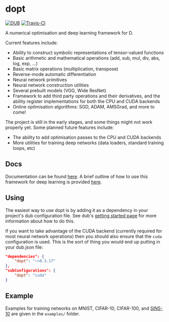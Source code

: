 dopt
====

[![DUB](https://img.shields.io/dub/v/dopt.svg)](http://code.dlang.org/packages/dopt)
[![Travis-CI](https://travis-ci.org/henrygouk/dopt.svg?branch=master)]()

A numerical optimisation and deep learning framework for D.

Current features include:

* Ability to construct symbolic representations of tensor-valued functions
* Basic arithmetic and mathematical operations (add, sub, mul, div, abs, log, exp, ...)
* Basic matrix operations (multiplication, transpose)
* Reverse-mode automatic differentiation
* Neural network primitives
* Neural network construction utilities
* Several prebuilt models (VGG, Wide ResNet)
* Framework to add third party operations and their derivatives, and the ability register implementations for both the CPU and CUDA backends
* Online optimisation algorithms: SGD, ADAM, AMSGrad, and more to come!

The project is still in the early stages, and some things might not work properly yet. Some planned future features include:

* The ability to add optimisation passes to the CPU and CUDA backends
* More utilities for training deep networks (data loaders, standard training loops, etc)

Docs
----

Documentation can be found [here](https://henrygouk.github.io/dopt/). A brief outline of how to use this framework for deep learning is provided [here](https://henrygouk.github.io/dopt/dopt/nnet.html).

Using
-----

The easiest way to use dopt is by adding it as a dependency in your project's dub configuration file. See dub's [getting started page](http://code.dlang.org/getting_started) for more information about how to do this.

If you want to take advantage of the CUDA backend (currently required for most neural network operations) then you should also ensure that the `cuda` configuration is used. This is the sort of thing you would end up putting in your dub.json file:

```json
"dependencies": {
    "dopt": "~>0.3.17"
},
"subConfigurations": {
    "dopt": "cuda"
}
```

Example
-------

Examples for training networks on MNIST, CIFAR-10, CIFAR-100, and [SINS-10](https://cs.waikato.ac.nz/~ml/sins10/) are given in the `examples/` folder.
